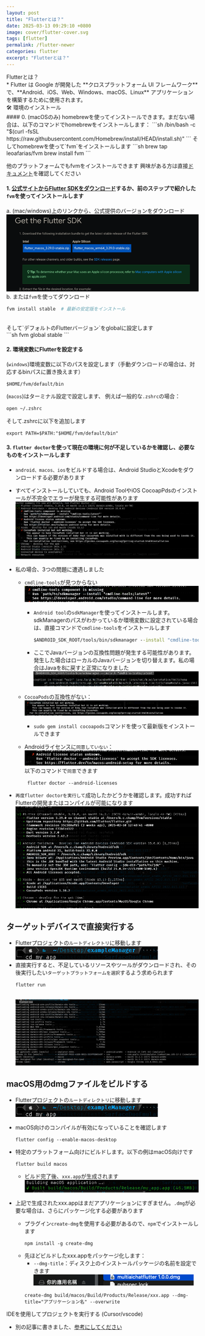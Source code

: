 ```yaml
---
layout: post
title: "Flutterとは？"
date: 2025-03-13 09:29:10 +0800
image: cover/flutter-cover.svg
tags: [flutter]
permalink: /flutter-newer
categories: flutter
excerpt: "Flutterとは？"
---
```


<div class="c-border-main-title-2">Flutterとは？</div>
* Flutter は Google が開発した **クロスプラットフォーム UI フレームワーク**で、**Android、iOS、Web、Windows、macOS、Linux** アプリケーションを構築するために使用されます。

<div class="c-border-main-title-2">🛠 環境のインストール</div>
#### 0. (macOSのみ) homebrewを使ってインストールできます。まだない場合は、以下のコマンドでhomebrewをインストールします：
```sh
/bin/bash -c "$(curl -fsSL https://raw.githubusercontent.com/Homebrew/install/HEAD/install.sh)"
```
そしてhomebrewを使って`fvm`をインストールします
```sh
brew tap leoafarias/fvm
brew install fvm
```

他のプラットフォームでもfvmをインストールできます
興味がある方は直接[ドキュメント](https://fvm.app/documentation/getting-started/installation)を確認してください


#### 1. [公式サイトからFlutter SDKをダウンロード](https://flutter-ko.dev/get-started/install/macos)するか、前のステップで紹介した`fvm`を使ってインストールします
a. (mac/windows)上のリンクから、公式提供のバージョンをダウンロード<br>
<img src="/images/flutter/001.png" alt="flutter"><br>
b. または`fvm`を使ってダウンロード<br>

```sh
fvm install stable  # 最新の安定版をインストール
```
<br>
そして`デフォルトのFlutterバージョン`をglobalに設定します<br>
```sh
fvm global stable
```

#### 2. 環境変数にFlutterを設定する
(`windows`)環境変数に以下のパスを設定します（手動ダウンロードの場合は、対応するbinパスに置き換えます）
```
$HOME/fvm/default/bin
```

(`macos`)はターミナル設定で設定します、
例えば一般的な`.zshrc`の場合：

```sh
open ~/.zshrc
```

そして.zshrcに以下を追加します
```
export PATH=$PATH:"$HOME/fvm/default/bin"
```

#### 3. `flutter doctor`を使って現在の環境に何が不足しているかを確認し、必要なものをインストールします
* `android、macos、ios`をビルドする場合は、Android StudioとXcodeをダウンロードする必要があります
* すべてインストールしていても、Android ToolやiOS CocoapPdsのインストールが不完全でエラーが発生する可能性があります<br>
  <img src="/images/flutter/002.png" alt="flutter"><br>

* 私の場合、3つの問題に遭遇しました
  - `cmdline-tools`が見つからない<br>
    <img src="/images/flutter/003.png" alt="flutter"><br>
    - `Android tool`の`sdkManager`を使ってインストールします。sdkManagerのパスがわかっているか環境変数に設定されている場合は、直接コマンドで`cmdline-tools`をインストールします
       ```cmd
       $ANDROID_SDK_ROOT/tools/bin/sdkmanager --install "cmdline-tools;latest"
       ```
    - ここでJavaバージョンの互換性問題が発生する可能性があります。発生した場合はローカルのJavaバージョンを切り替えます。私の場合はJavaを8に戻すと正常になりました<br>
      <img src="/images/flutter/004.png" alt="flutter"><br>
  - `CocoaPods`の互換性がない：<br>
    <img src="/images/flutter/005.png" alt="flutter"><br>

    - `sudo gem install cocoapods`コマンドを使って最新版をインストールできます
  - Androidライセンスに`同意していない`：<br>
    <img src="/images/flutter/006.png" alt="flutter"><br>
    以下のコマンドで`同意`できます
      ```
       flutter doctor --android-licenses
      ```

* `再度flutter doctorを実行して`成功したかどうかを確認します。成功すればFlutterの開発またはコンパイルが可能になります<br>
  <img src="/images/flutter/007.png" alt="flutter"><br>

## ターゲットデバイスで直接実行する
* Flutterプロジェクトの`ルートディレクトリ`に移動します<br>
  <img src="/images/flutter/008.png" alt="flutter"><br>
* 直接実行すると、不足しているリソースやツールがダウンロードされ、その後実行したい`ターゲットプラットフォームを選択`するよう求められます
    ```
    flutter run
    ```
  <br>
  <img src="/images/flutter/009.png" alt="flutter"><br>

## macOS用のdmgファイルをビルドする

* Flutterプロジェクトの`ルートディレクトリ`に移動します<br>
  <img src="/images/flutter/008.png" alt="flutter"><br>

* macOS向けのコンパイルが有効になっていることを確認します
    ```
    flutter config --enable-macos-desktop
    ```
* 特定のプラットフォーム向けにビルドします。以下の例はmacOS向けです
    ```
    flutter build macos
    ```
  - ビルド完了後、`xxx.app`が生成されます
    <br><img src="/images/flutter/010.png" alt="flutter"><br>

* 上記で生成されたxxx.appはまだアプリケーションにすぎません。`.dmg`が必要な場合は、さらにパッケージ化する必要があります

  - プラグイン`create-dmg`を使用する必要があるので、`npm`でインストールします
    ```
    npm install -g create-dmg
    ```
  - 先ほどビルドしたxxx.appをパッケージ化します：
    - `--dmg-title`：ディスク上のインストールパッケージの名前を設定できます
      <br><img src="/images/flutter/011.png" alt="flutter"><br>
    ```
    create-dmg build/macos/Build/Products/Release/xxx.app --dmg-title="アプリケーション名" --overwrite
    ```

<div class="c-border-main-title-2">IDEを使用してプロジェクトを実行する (Cursor/vscode)</div>

* 別の記事に書きました、<a href="{{site.baseurl}}/flutter-use-cursor">参考にしてください</a> 